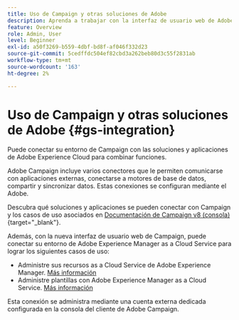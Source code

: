 ```yaml
---
title: Uso de Campaign y otras soluciones de Adobe
description: Aprenda a trabajar con la interfaz de usuario web de Adobe Campaign y las soluciones y aplicaciones de Adobe Experience Cloud
feature: Overview
role: Admin, User
level: Beginner
exl-id: a50f3269-b559-4dbf-bd8f-af046f332d23
source-git-commit: 5cedffdc504ef82cbd3a262beb80d3c55f2831ab
workflow-type: tm+mt
source-wordcount: '163'
ht-degree: 2%

---
```


# Uso de Campaign y otras soluciones de Adobe {#gs-integration}

Puede conectar su entorno de Campaign con las soluciones y aplicaciones de Adobe Experience Cloud para combinar funciones.

Adobe Campaign incluye varios conectores que le permiten comunicarse con aplicaciones externas, conectarse a motores de base de datos, compartir y sincronizar datos. Estas conexiones se configuran mediante el Adobe.

Descubra qué soluciones y aplicaciones se pueden conectar con Campaign y los casos de uso asociados en [Documentación de Campaign v8 (consola)](https://experienceleague.adobe.com/docs/campaign/campaign-v8/connect/integration.html){target="_blank"}.

Además, con la nueva interfaz de usuario web de Campaign, puede conectar su entorno de Adobe Experience Manager as a Cloud Service para lograr los siguientes casos de uso:

* Administre sus recursos as a Cloud Service de Adobe Experience Manager. [Más información](aem-assets.md)
* Administre plantillas con Adobe Experience Manager as a Cloud Service. [Más información](aem-content.md)

Esta conexión se administra mediante una cuenta externa dedicada configurada en la consola del cliente de Adobe Campaign.
